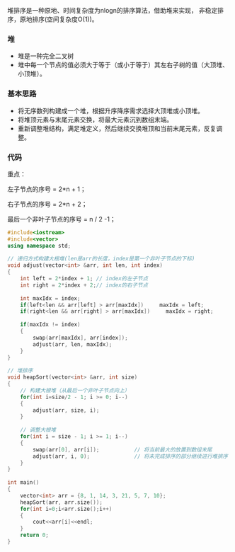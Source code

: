 堆排序是一种原地、时间复杂度为nlogn的排序算法，借助堆来实现， 非稳定排序，原地排序(空间复杂度O(1))。



### 堆

- 堆是一种完全二叉树
- 堆中每一个节点的值必须大于等于（或小于等于）其左右子树的值（大顶堆、小顶堆）。



### 基本思路

- 将无序数列构建成一个堆，根据升序降序需求选择大顶堆或小顶堆。
- 将堆顶元素与末尾元素交换，将最大元素沉到数组末端。
- 重新调整堆结构，满足堆定义，然后继续交换堆顶和当前末尾元素，反复调整。



### 代码

重点：

左子节点的序号 = 2*n + 1；

右子节点的序号 = 2*n + 2；

最后一个非叶子节点的序号 = n / 2 -1；

```c++
#include<iostream>
#include<vector>
using namespace std;
 
// 递归方式构建大根堆(len是arr的长度，index是第一个非叶子节点的下标)
void adjust(vector<int> &arr, int len, int index)
{
    int left = 2*index + 1; // index的左子节点
    int right = 2*index + 2;// index的右子节点
 
    int maxIdx = index;
    if(left<len && arr[left] > arr[maxIdx])     maxIdx = left;
    if(right<len && arr[right] > arr[maxIdx])     maxIdx = right;
 
    if(maxIdx != index)
    {
        swap(arr[maxIdx], arr[index]);
        adjust(arr, len, maxIdx);
    }
}
 
// 堆排序
void heapSort(vector<int> &arr, int size)
{
    // 构建大根堆（从最后一个非叶子节点向上）
    for(int i=size/2 - 1; i >= 0; i--)
    {
        adjust(arr, size, i);
    }
 
    // 调整大根堆
    for(int i = size - 1; i >= 1; i--)
    {
        swap(arr[0], arr[i]);           // 将当前最大的放置到数组末尾
        adjust(arr, i, 0);              // 将未完成排序的部分继续进行堆排序
    }
}
 
int main()
{
    vector<int> arr = {8, 1, 14, 3, 21, 5, 7, 10};
    heapSort(arr, arr.size());
    for(int i=0;i<arr.size();i++)
    {
        cout<<arr[i]<<endl;
    }
    return 0;
}
```

